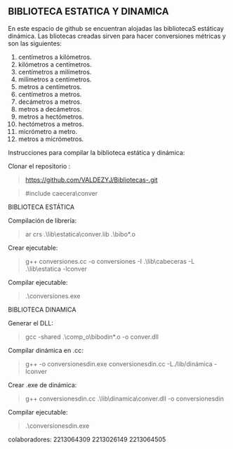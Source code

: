 ## BIBLIOTECA ESTATICA Y DINAMICA 
En este espacio de github se encuentran alojadas las bibliotecaS estáticay dinámica. Las bliotecas creadas sirven para hacer conversiones métricas y son las siguientes:
1.	centímetros a kilómetros.
2.	kilómetros a centímetros.
3.	centímetros a milímetros.
4.	milímetros a centímetros.
5.	metros a centímetros.
6.	centímetros a metros.
7.	decámetros a metros.
8.	metros a decámetros.
9.	metros a hectómetros.
10.	hectómetros a metros.
11.	micrómetro a metro.
12.	metros a micrómetros.

Instrucciones para compilar la biblioteca estática y dinámica:

Clonar el repositorio :
>https://github.com/VALDEZYJ/Bibliotecas-.git

>#include caecera\conver

BIBLIOTECA ESTÁTICA

Compilación de librería: 
> ar crs .\lib\estatica\conver.lib .\bibo\*.o

Crear ejecutable:

>g++ conversiones.cc -o conversiones -I .\lib\cabeceras -L .\lib\estatica -lconver

Compilar ejecutable:

>.\conversiones.exe

BIBLIOTECA DINAMICA

Generar el DLL:
>gcc -shared .\comp_o\bibodin\*.o -o conver.dll 

Compilar dinámica en  .cc:
>g++ -o conversionesdin.exe conversionesdin.cc -L./lib/dinámica -lconver 

Crear .exe de dinámica:
>g++ conversionesdin.cc .\lib\dinamica\conver.dll -o conversionesdin

Compilar ejecutable:
>.\conversionesdin.exe

colaboradores:
2213064309
2213026149
2213064505

